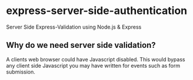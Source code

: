 # express-server-side-authentication
Server Side Express-Validation using Node.js &amp; Express

## Why do we need server side validation?
A clients web browser could have Javascript disabled. This would
bypass any client side Javascript you may have written for events such
as form submission.
